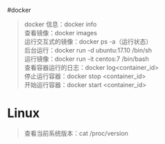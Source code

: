 #docker

> docker 信息：docker info  
> 查看镜像：docker images    
> 运行交互式的镜像：docker ps -a（运行状态）    
> 后台运行：docker run -d ubuntu:17.10 /bin/sh   
> 运行镜像：docker run -it centos:7 /bin/bash    
> 查看容器运行的日志：docker log<container_id>    
> 停止运行容器：docker stop <container_id>     
> 开始运行容器：docker start <container_id>    


# Linux

> 查看当前系统版本：cat /proc/version